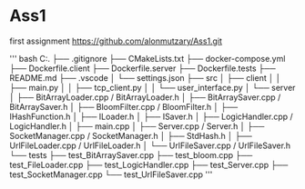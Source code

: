 # Ass1
first assignment
https://github.com/alonmutzary/Ass1.git

''' bash
C:.
├── .gitignore
├── CMakeLists.txt
├── docker-compose.yml
├── Dockerfile.client
├── Dockerfile.server
├── Dockerfile.tests
├── README.md
├── .vscode
│ └── settings.json
├── src
│ ├── client
│ │ ├── main.py
│ │ ├── tcp_client.py
│ │ └── user_interface.py
│ └── server
│ ├── BitArrayLoader.cpp / BitArrayLoader.h
│ ├── BitArraySaver.cpp / BitArraySaver.h
│ ├── BloomFilter.cpp / BloomFilter.h
│ ├── IHashFunction.h
│ ├── ILoader.h
│ ├── ISaver.h
│ ├── LogicHandler.cpp / LogicHandler.h
│ ├── main.cpp
│ ├── Server.cpp / Server.h
│ ├── SocketManager.cpp / SocketManager.h
│ ├── StdHash.h
│ ├── UrlFileLoader.cpp / UrlFileLoader.h
│ └── UrlFileSaver.cpp / UrlFileSaver.h
└── tests
├── test_BitArraySaver.cpp
├── test_bloom.cpp
├── test_FileLoader.cpp
├── test_LogicHandler.cpp
├── test_Server.cpp
├── test_SocketManager.cpp
└── test_UrlFileSaver.cpp
'''

